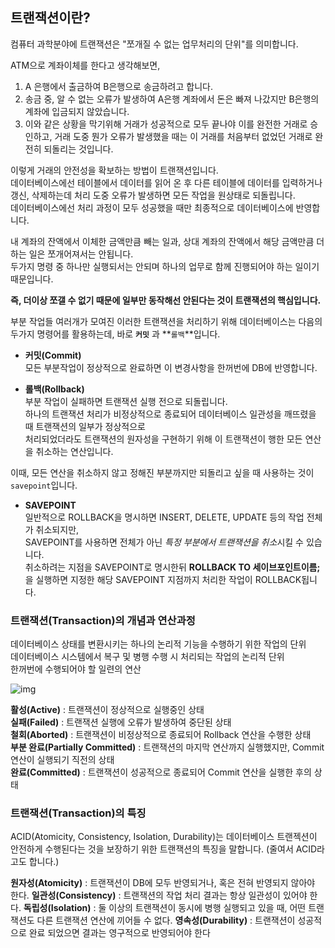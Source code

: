 ## 트랜잭션이란?

컴퓨터 과학분야에 트랜잭션은 "쪼개질 수 없는 업무처리의 단위"를 의미합니다. 

 

ATM으로 계좌이체를 한다고 생각해보면,  
1. A 은행에서 출금하여 B은행으로 송금하려고 합니다.  
2. 송금 중, 알 수 없는 오류가 발생하여 A은행 계좌에서 돈은 빠져 나갔지만 B은행의 계좌에 입금되지 않았습니다.  
3. 이와 같은 상황을 막기위해 거래가 성공적으로 모두 끝나야 이를 완전한 거래로 승인하고, 거래 도중 뭔가 오류가 발생했을 때는 이 거래를 처음부터 없었던 거래로 완전히 되돌리는 것입니다.  
  
 
이렇게 거래의 안전성을 확보하는 방법이 트랜잭션입니다.   
데이터베이스에선 테이블에서 데이터를 읽어 온 후 다른 테이블에 데이터를 입력하거나 갱신, 삭제하는데 처리 도중 오류가 발생하면 모든 작업을 원상태로 되돌립니다.  
데이터베이스에선 처리 과정이 모두 성공했을 때만 최종적으로 데이터베이스에 반영합니다.   
 
내 계좌의 잔액에서 이체한 금액만큼 빼는 일과, 상대 계좌의 잔액에서 해당 금액만큼 더하는 일은 쪼개어져서는 안됩니다.   
두가지 명령 중 하나만 실행되서는 안되며 하나의 업무로 함께 진행되어야 하는 일이기때문입니다.

**즉, 더이상 쪼갤 수 없기 때문에 일부만 동작해선 안된다는 것이 트랜잭션의 핵심입니다.**

부분 작업들 여러개가 모여진 이러한 트랜잭션을 처리하기 위해 데이터베이스는 다음의 두가지 명령어를 활용하는데,
바로 **`커밋`** 과 **`롤백`**입니다. 


- **커밋(Commit)**   
모든 부분작업이 정상적으로 완료하면 이 변경사항을 한꺼번에 DB에 반영합니다.

- **롤백(Rollback)**   
부분 작업이 실패하면 트랜잭션 실행 전으로 되돌립니다.  
하나의 트랜잭션 처리가 비정상적으로 종료되어 데이터베이스 일관성을 깨뜨렸을 때 트랜잭션의 일부가 정상적으로  
처리되었더라도 트랜잭션의 원자성을 구현하기 위해 이 트랜잭션이 행한 모든 연산을 취소하는 연산입니다.  

이때, 모든 연산을 취소하지 않고 정해진 부분까지만 되돌리고 싶을 때 사용하는 것이 `savepoint`입니다.


- **SAVEPOINT**  
일반적으로 ROLLBACK을 명시하면 INSERT, DELETE, UPDATE 등의 작업 전체가 취소되지만,   
SAVEPOINT를 사용하면 전체가 아닌 *특정 부분에서 트랜잭션을 취소*시킬 수 있습니다.  
취소하려는 지점을 SAVEPOINT로 명시한뒤 **ROLLBACK TO 세이브포인트이름;** 을 실행하면 지정한 해당 SAVEPOINT 지점까지 처리한 작업이 ROLLBACK됩니다.  



### 트랜잭션(Transaction)의 개념과 연산과정
데이터베이스 상태를 변환시키는 하나의 논리적 기능을 수행하기 위한 작업의 단위  
데이터베이스 시스템에서 복구 및 병행 수행 시 처리되는 작업의 논리적 단위  
한꺼번에 수행되어야 할 일련의 연산  

![img](https://user-images.githubusercontent.com/60098769/148255323-b4d30f79-ff5f-4989-b307-6dadb7216922.png)


**활성(Active)** : 트랜잭션이 정상적으로 실행중인 상태  
**실패(Failed)** : 트랜잭션 실행에 오류가 발생하여 중단된 상태  
**철회(Aborted)** : 트랜잭션이 비정상적으로 종료되어 Rollback 연산을 수행한 상태  
**부분 완료(Partially Committed)** : 트랜잭션의 마지막 연산까지 실행했지만, Commit 연산이 실행되기 직전의 상태  
**완료(Committed)** : 트랜잭션이 성공적으로 종료되어 Commit 연산을 실행한 후의 상태  


### 트랜잭션(Transaction)의 특징 
ACID(Atomicity, Consistency, Isolation, Durability)는 데이터베이스 트랜젝션이 안전하게 수행된다는 것을 보장하기 위한 트랜잭션의 특징을 말합니다. (줄여서 ACID라고도 합니다.)

**원자성(Atomicity)** : 트랜잭션이 DB에 모두 반영되거나, 혹은 전혀 반영되지 않아야 한다.
**일관성(Consistency)** : 트랜잭션의 작업 처리 결과는 항상 일관성이 있어야 한다.
**독립성(Isolation)** : 둘 이상의 트랜잭션이 동시에 병행 실행되고 있을 때, 어떤 트랜잭션도 다른 트랜잭션 연산에 끼어들 수 없다.
**영속성(Durability)** : 트랜잭션이 성공적으로 완료 되었으면 결과는 영구적으로 반영되어야 한다

